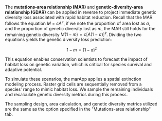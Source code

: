 The **mutations-area relationship (MAR)** and **genetic-diversity-area relationship (GDAR)** can be applied in reverse to project immediate genetic diversity loss associated with rapid habitat reduction. 
Recall that the MAR follows the equation $M = cA^z$, if we note the proportion of area lost as $a$, and the proportion of genetic diversity lost as $m$, the MAR still holds for the remaining genetic diversity $M(1-m) = c[A(1-a)]^z$. Dividing the two equations yields the genetic diversity loss prediction: 

$$
1-m = (1-a)^z
$$

This equation enables conservation scientists to forecast the impact of habitat loss on genetic variation, which is critical for species survival and adaptive potential.

To simulate these scenarios, the marApp applies a spatial extinction modeling process. Raster grid cells are sequentially removed from a species' range to mimic habitat loss. We sample the remaining individuals and recalculate genetic diversity metrics during this process.

The sampling design, area calculation, and genetic diversity metrics utilized are the same as the option specified in the "Mutations-area relationship" tab. 

